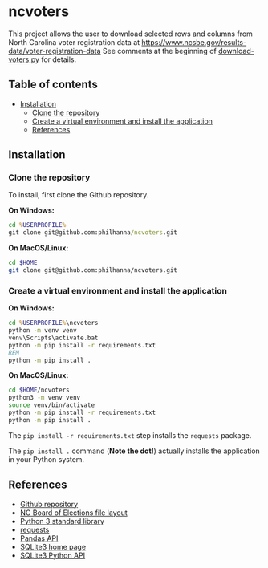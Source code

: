 # ncvoters
This project allows the user to download selected rows and columns from
North Carolina voter registration data at https://www.ncsbe.gov/results-data/voter-registration-data
See comments at the beginning of
[download-voters.py](https://github.com/philhanna/voters/blob/56e1addab56c6f6f0cc9bb1a081cef52642b3613/scripts/download-voters.py)
for details.

## Table of contents

- [Installation](#installation)
  - [Clone the repository](#clone-the-repository)
  - [Create a virtual environment and install the application](#create-a-virtual-environment-and-install-the-application)
  - [References](#references)

## Installation

### Clone the repository

To install, first clone the Github repository.

**On Windows:**
```bat
cd %USERPROFILE%
git clone git@github.com:philhanna/ncvoters.git
```

**On MacOS/Linux:**
```bash
cd $HOME
git clone git@github.com:philhanna/ncvoters.git
```

### Create a virtual environment and install the application

**On Windows:**
```bat
cd %USERPROFILE%\ncvoters
python -m venv venv
venv\Scripts\activate.bat
python -m pip install -r requirements.txt
REM 
python -m pip install .
```

**On MacOS/Linux:**
```bash
cd $HOME/ncvoters
python3 -m venv venv
source venv/bin/activate
python -m pip install -r requirements.txt
python -m pip install .
```

The `pip install -r requirements.txt` step installs the `requests` package.

The `pip install .` command (**Note the dot!**) actually installs
the application in your Python system.

## References
- [Github repository](https://github.com/philhanna/voters)
- [NC Board of Elections file layout](https://s3.amazonaws.com/dl.ncsbe.gov/data/layout_ncvoter.txt)
- [Python 3 standard library](https://docs.python.org/3/library/index.html)
- [requests](https://requests.readthedocs.io/en/latest/)
- [Pandas API](https://pandas.pydata.org/docs/reference/index.html)
- [SQLite3 home page](https://www.sqlite.org/index.html)
- [SQLite3 Python API](https://docs.python.org/3/library/sqlite3.html)


